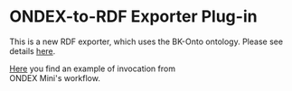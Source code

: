 # ONDEX-to-RDF Exporter Plug-in

This is a new RDF exporter, which uses the BK-Onto ontology. Please see details [here](src/main/java/net/sourceforge/ondex/rdf/export/package-info.java).

[Here](src/main/assembly/resources/examples/text_mining_wf.xml) you find an example of invocation from  
ONDEX Mini's workflow.
